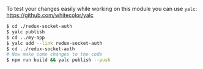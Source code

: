 To test your changes easily while working on this module you can use
`yalc`: https://github.com/whitecolor/yalc

```bash
$ cd ./redux-socket-auth
$ yalc publish
$ cd ../my-app
$ yalc add --link redux-socket-auth
$ cd ../redux-socket-auth
# Now make some changes to the code
$ npm run build && yalc publish --push
```